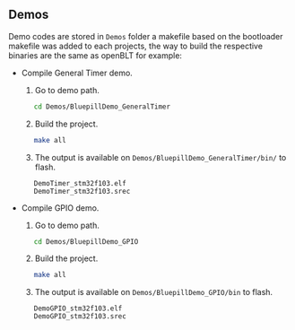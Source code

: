 ## Demos
Demo codes are stored in `Demos` folder a makefile based on the bootloader makefile was added to each projects, the way to build the respective binaries are the same as openBLT for example:

- Compile General Timer demo.    
    1. Go to demo path.   
    ```bash
       cd Demos/BluepillDemo_GeneralTimer    
    ```    
    2. Build the project.
    ```bash
       make all
    ```    
    3. The output is available on  `Demos/BluepillDemo_GeneralTimer/bin/` to flash.
    ```
       DemoTimer_stm32f103.elf
       DemoTimer_stm32f103.srec
    ```   
   
- Compile GPIO demo.
    1. Go to demo path.   
    ```bash
       cd Demos/BluepillDemo_GPIO
    ```    
    2. Build the project.
    ```bash
       make all
    ```    
    3. The output is available on  `Demos/BluepillDemo_GPIO/bin` to flash.  
    ```
       DemoGPIO_stm32f103.elf
       DemoGPIO_stm32f103.srec
    ```   